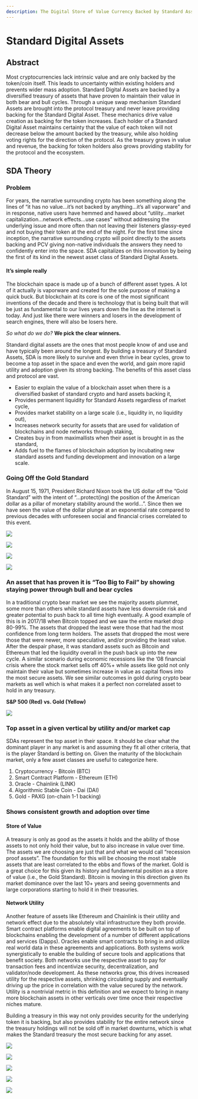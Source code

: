 ```yaml
---
description: The Digital Store of Value Currency Backed by Standard Assets
---
```


# Standard Digital Assets

## Abstract

Most cryptocurrencies lack intrinsic value and are only backed by the token/coin itself. This leads to uncertainty within existing holders and prevents wider mass adoption. Standard Digital Assets are backed by a diversified treasury of assets that have proven to maintain their value in both bear and bull cycles. Through a unique swap mechanism Standard Assets are brought into the protocol treasury and never leave providing backing for the Standard Digital Asset. These mechanics drive value creation as backing for the token increases. Each holder of a Standard Digital Asset maintains certainty that the value of each token will not decrease below the amount backed by the treasury, while also holding voting rights for the direction of the protocol. As the treasury grows in value and revenue, the backing for token holders also grows providing stability for the protocol and the ecosystem.

## SDA Theory

### Problem <a href="#_6iz2l2bwlavo" id="_6iz2l2bwlavo"></a>

For years, the narrative surrounding crypto has been something along the lines of “it has no value...it’s not backed by anything...it’s all vaporware” and in response, native users have hemmed and hawed about “utility...market capitalization...network effects...use cases” without addressing the underlying issue and more often than not leaving their listeners glassy-eyed and not buying their token at the end of the night. For the first time since inception, the narrative surrounding crypto will point directly to the assets backing and PCV giving non-native individuals the answers they need to confidently enter into the space. SDA capitalizes on this innovation by being the first of its kind in the newest asset class of Standard Digital Assets.

#### It’s simple really <a href="#_s06q3yqmpxpt" id="_s06q3yqmpxpt"></a>

The blockchain space is made up of a bunch of different asset types. A lot of it actually is vaporware and created for the sole purpose of making a quick buck. But blockchain at its core is one of the most significant inventions of the decade and there is technology that is being built that will be just as fundamental to our lives years down the line as the internet is today. And just like there were winners and losers in the development of search engines, there will also be losers here.

_So what do we do?_ **We pick the clear winners.**

Standard digital assets are the ones that most people know of and use and have typically been around the longest. By building a treasury of Standard Assets, SDA is more likely to survive and even thrive in bear cycles, grow to become a top asset in the space and even the world, and gain more rapid utility and adoption given its strong backing. The benefits of this asset class and protocol are vast.

* Easier to explain the value of a blockchain asset when there is a diversified basket of standard crypto and hard assets backing it,
* Provides permanent liquidity for Standard Assets regardless of market cycle,
* Provides market stability on a large scale (i.e., liquidity in, no liquidity out),
* Increases network security for assets that are used for validation of blockchains and node networks through staking,
* Creates buy in from maximallists when their asset is brought in as the standard,
* Adds fuel to the flames of blockchain adoption by incubating new standard assets and funding development and innovation on a large scale.

### Going Off the Gold Standard

In August 15, 1971, President Richard Nixon took the US dollar off the “Gold Standard” with the intent of “...protect(ing) the position of the American dollar as a pillar of monetary stability around the world…”. Since then we have seen the value of the dollar plunge at an exponential rate compared to previous decades with unforeseen social and financial crises correlated to this event.

![](<../.gitbook/assets/0 (1)>)

![](../.gitbook/assets/1)

![](<../.gitbook/assets/2 (1)>)

![](<../.gitbook/assets/3 (1)>)

### An asset that has proven it is “Too Big to Fail” by showing staying power through bull and bear cycles <a href="#_64gwcvxpvkei" id="_64gwcvxpvkei"></a>

In a traditional crypto bear market we see the majority assets plummet, some more than others while standard assets have less downside risk and greater potential to push back to all time high eventually. A good example of this is in 2017/18 when Bitcoin topped and we saw the entire market drop 80-99%. The assets that dropped the least were those that had the most confidence from long term holders. The assets that dropped the most were those that were newer, more speculative, and/or providing the least value. After the despair phase, it was standard assets such as Bitcoin and Ethereum that led the liquidity overall in the push back up into the new cycle. A similar scenario during economic recessions like the ‘08 financial crisis where the stock market sells off 40%+ while assets like gold not only maintain their value but sometimes increase in value as capital flows into the most secure assets. We see similar outcomes in gold during crypto bear markets as well which is what makes it a perfect non correlated asset to hold in any treasury.

**S\&P 500 (Red) vs. Gold (Yellow)**

![](<../.gitbook/assets/image (8) (1).png>)

### Top asset in a given vertical by utility and/or market cap <a href="#_yu74j56iyenk" id="_yu74j56iyenk"></a>

SDAs represent the top asset in their space. It should be clear what the dominant player in any market is and assuming they fit all other criteria, that is the player Standard is betting on. Given the maturity of the blockchain market, only a few asset classes are useful to categorize here.

1. Cryptocurrency - Bitcoin (BTC)
2. Smart Contract Platform - Ethereum (ETH)
3. Oracle - Chainlink (LINK)
4. Algorithmic Stable Coin - Dai (DAI)
5. Gold - PAXG (on-chain 1-1 backing)

### Shows consistent growth and adoption over time <a href="#_8oi0wlx5a9j" id="_8oi0wlx5a9j"></a>

#### Store of Value <a href="#_449kq6t4n7n5" id="_449kq6t4n7n5"></a>

A treasury is only as good as the assets it holds and the ability of those assets to not only hold their value, but to also increase in value over time. The assets we are choosing are just that and what we would call “recession proof assets”. The foundation for this will be choosing the most stable assets that are least correlated to the ebbs and flows of the market. Gold is a great choice for this given its history and fundamental position as a store of value (i.e., the Gold Standard). Bitcoin is moving in this direction given its market dominance over the last 10+ years and seeing governments and large corporations starting to hold it in their treasuries.

#### Network Utility <a href="#_z8fkx2uxkgs7" id="_z8fkx2uxkgs7"></a>

Another feature of assets like Ethereum and Chainlink is their utility and network effect due to the absolutely vital infrastructure they both provide. Smart contract platforms enable digital agreements to be built on top of blockchains enabling the development of a number of different applications and services (Dapps). Oracles enable smart contracts to bring in and utilize real world data in these agreements and applications. Both systems work synergistically to enable the building of secure tools and applications that benefit society. Both networks use the respective asset to pay for transaction fees and incentivize security, decentralization, and validator/node development. As these networks grow, this drives increased utility for the respective assets, shrinking circulating supply and eventually driving up the price in correlation with the value secured by the network. Utility is a nontrivial metric in this definition and we expect to bring in many more blockchain assets in other verticals over time once their respective niches mature.

Building a treasury in this way not only provides security for the underlying token it is backing, but also provides stability for the entire network since the treasury holdings will not be sold off in market downturns, which is what makes the Standard treasury the most secure backing for any asset.

![](https://lh3.googleusercontent.com/O\_0kQjV4l-DOhGDTaA2PX7RhH63YjAp6ODh\_5PozotT6jIcG3ZNm-fFG7T3tCnaW81UwK984Sfr3f9bLOwF\_tXeibMtzNkdAOFcxkxwHL\_uUIfwhJas-srgkMBXThoYq34QesMF9)

![](https://lh5.googleusercontent.com/EJQccoMf6s7a-sVn1H901YtJdxNKygeyO7R\_blQPAQrXV6gqxOiVde8XAZbRvpOlOsTrFOYU08P4\_UXDqdlbX5ZoDpSpRLyq56QBFsWzbdyKm4yUviozTL4F2C1u\_y5eJ4dYYxL-)

![](<../.gitbook/assets/Artboard 1-100 (1).jpg>)

![](https://lh6.googleusercontent.com/w9cvUPXqgCq6u7nlkkuNLeR3tUFobBJF9t6OPFn3LzWXbmfsNVHtJEac0rncHwCcuks8DcfMQt8U0XXGye7tEG\_9j1m4i8dBmRPZdsx4zQ0aOWLV1uFxnH33dhc2SDoOHoUAFSgC)

![](<../.gitbook/assets/Standard Digital Asset Comparison Table (1).png>)

